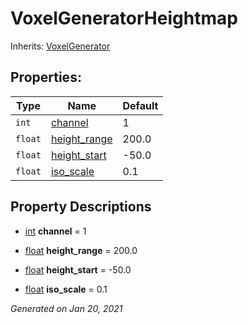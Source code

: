 # VoxelGeneratorHeightmap

Inherits: [VoxelGenerator](VoxelGenerator.md)




## Properties: 


Type     | Name                             | Default 
-------- | -------------------------------- | --------
`int`    | [channel](#i_channel)            | 1       
`float`  | [height_range](#i_height_range)  | 200.0   
`float`  | [height_start](#i_height_start)  | -50.0   
`float`  | [iso_scale](#i_iso_scale)        | 0.1     
<p></p>

## Property Descriptions

- [int](https://docs.godotengine.org/en/stable/classes/class_int.html)<span id="i_channel"></span> **channel** = 1


- [float](https://docs.godotengine.org/en/stable/classes/class_float.html)<span id="i_height_range"></span> **height_range** = 200.0


- [float](https://docs.godotengine.org/en/stable/classes/class_float.html)<span id="i_height_start"></span> **height_start** = -50.0


- [float](https://docs.godotengine.org/en/stable/classes/class_float.html)<span id="i_iso_scale"></span> **iso_scale** = 0.1


_Generated on Jan 20, 2021_
